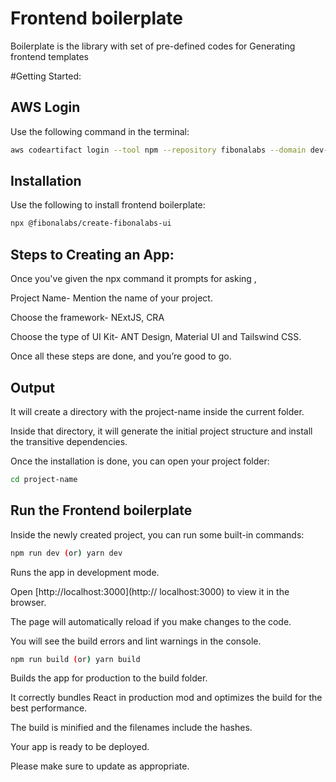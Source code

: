 # Frontend boilerplate


Boilerplate is the library with set of pre-defined codes for Generating frontend templates


#Getting Started:

## AWS Login

Use the following command in the terminal:


```bash
aws codeartifact login --tool npm --repository fibonalabs --domain dev-fibonalabs --domain-owner 650571980132
```


## Installation


Use the following to install frontend boilerplate:


```bash
npx @fibonalabs/create-fibonalabs-ui
```



## Steps to Creating an App:


Once you've given the npx command it prompts for asking ,

Project Name- Mention the name of your project.

Choose the framework- NExtJS, CRA

Choose the type of UI Kit- ANT Design, Material UI and Tailswind CSS.

Once all these steps are done, and you’re good to go.



## Output


It will create a directory with the project-name inside the current folder.

Inside that directory, it will generate the initial project structure and install the transitive dependencies.

Once the installation is done, you can open your project folder:


```bash
cd project-name
```



## Run the Frontend boilerplate



Inside the newly created project, you can run some built-in commands:



```bash
npm run dev (or) yarn dev
```


Runs the app in development mode.

Open [http://localhost:3000](http:// localhost:3000) to view it in the browser.

The page will automatically reload if you make changes to the code.

You will see the build errors and lint warnings in the console.



```bash
npm run build (or) yarn build
```


Builds the app for production to the build folder.

It correctly bundles React in production mod and optimizes the build for the best performance.

The build is minified and the filenames include the hashes.

Your app is ready to be deployed.

Please make sure to update as appropriate.
